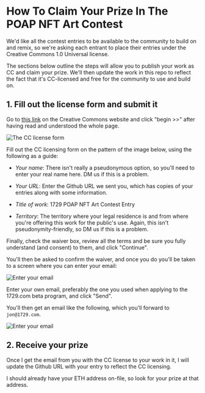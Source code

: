 # How To Claim Your Prize In The POAP NFT Art Contest

We'd like all the contest entries to be available to the community to build on and remix, so we're asking each entrant to place their entries under the Creative Commons 1.0 Universal license.

The sections below outline the steps will allow you to publish your work as CC and claim your prize. We'll then update the work in this repo to reflect the fact that it's CC-licensed and free for the community to use and build on.

## 1. Fill out the license form and submit it

Go to [this link](https://creativecommons.org/choose/zero/) on the Creative Commons website and click "begin >>" after having read and understood the whole page.

![The CC license form](/images/cc-form.jpg)

Fill out the CC licensing form on the pattern of the image below, using the following as a guide:

- *Your name*: There isn't really a pseudonymous option, so you'll need to enter your real name here. DM us if this is a problem.

- *Your URL*: Enter the Github URL we sent you, which has copies of your entries along with some information.

- *Title of work*: 1729 POAP NFT Art Contest Entry

- *Territory*: The territory where your legal residence is and from where you're offering this work for the public's use. Again, this isn't pseudonymity-friendly, so DM us if this is a problem.

Finally, check the waiver box, review all the terms and be sure you fully understand (and consent) to them, and click "Continue". 

You'll then be asked to confirm the waiver, and once you do you'll be taken to a screen where you can enter your email:

![Enter your email](/images/send-email.jpg)

Enter your own email, preferably the one you used when applying to the 1729.com beta program, and click "Send".

You'll then get an email like the following, which you'll forward to `jon@1729.com`.

![Enter your email](/images/cc-email.jpg)

## 2. Receive your prize

Once I get the email from you with the CC license to your work in it, I will update the Github URL with your entry to reflect the CC licensing. 

I should already have your ETH address on-file, so look for your prize at that address.